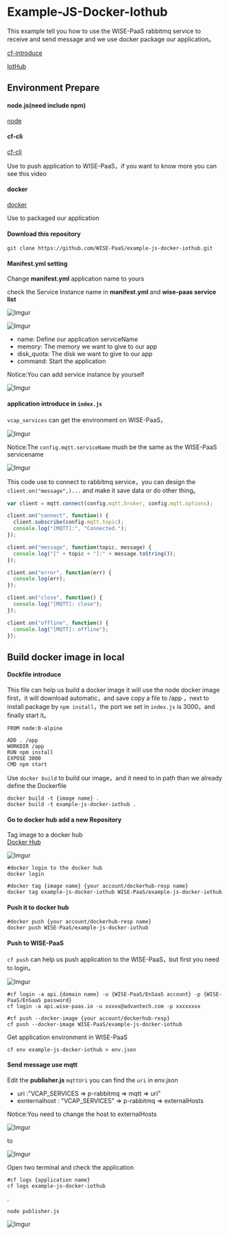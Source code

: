 # Example-JS-Docker-Iothub

This example tell you how to use the WISE-PaaS rabbitmq service to receive and send message and we use docker package our application。

[cf-introduce](https://advantech.wistia.com/medias/ll0ov3ce9e)


[IotHub](https://advantech.wistia.com/medias/up3q2vxvn3)


## Environment Prepare

#### node.js(need include npm)

[node](https://nodejs.org/en/)

#### cf-cli

[cf-cli](https://docs.cloudfoundry.org/cf-cli/install-go-cli.html)

Use to push application to WISE-PaaS，if you want to know more you can see this video


#### docker

[docker](https://www.docker.com/)

Use to packaged our application



#### Download this repository

    git clone https://github.com/WISE-PaaS/example-js-docker-iothub.git



#### Manifest.yml setting

Change **manifest.yml** application name to yours

check the Service Instance name in **manifest.yml** and **wise-paas service list**

![Imgur](https://i.imgur.com/rqZ6XL0.png)

![Imgur](https://i.imgur.com/S2rX4uI.png)

- name: Define our application serviceName
- memory: The memory we want to give to our app
- disk_quota: The disk we want to give to our app
- command: Start the application

Notice:You can add service instance by yourself

![Imgur](https://i.imgur.com/ajqSsn1.png)

#### application introduce in `index.js`

`vcap_services` can get the environment on WISE-PaaS，

![Imgur](https://i.imgur.com/PYzkbLd.png)

Notice:The `config.mqtt.serviceName` mush be the same as the WISE-PaaS servicename

![Imgur](https://i.imgur.com/6777rmg.png)

This code use to connect to rabbitmq service，you can design the `client.on("message",)...`
and make it save data or do other thing。

```js
var client = mqtt.connect(config.mqtt.broker, config.mqtt.options);

client.on("connect", function() {
  client.subscribe(config.mqtt.topic);
  console.log("[MQTT]:", "Connected.");
});

client.on("message", function(topic, message) {
  console.log("[" + topic + "]:" + message.toString());
});

client.on("error", function(err) {
  console.log(err);
});

client.on("close", function() {
  console.log("[MQTT]: close");
});

client.on("offline", function() {
  console.log("[MQTT]: offline");
});

```

## Build docker image in local

#### Dockfile introduce

This file can help us build a docker image
it will use the node docker image first，it will download automatic，and save copy a file to /app ，next to install package by `npm install`，the port we set in `index.js` is 3000，and finally start it。

```
FROM node:8-alpine

ADD . /app
WORKDIR /app
RUN npm install
EXPOSE 3000
CMD npm start
```

Use `docker build` to build our image，and it need to in path than we already define the Dockerfile

    docker build -t {image name} .
    docker build -t example-js-docker-iothub .

#### Go to docker hub add a new **Repository**

Tag image to a docker hub  
[Docker Hub](https://hub.docker.com/)

![Imgur](https://i.imgur.com/SxiLcOH.png)

    #docker login to the docker hub
    docker login

    #docker tag {image name} {your account/dockerhub-resp name}
    docker tag example-js-docker-iothub WISE-PaaS/example-js-docker-iothub

#### Push it to docker hub

    #docker push {your account/dockerhub-resp name}
    docker push WISE-PaaS/example-js-docker-iothub

#### Push to WISE-PaaS

`cf push` can help us push application to the WISE-PaaS，but first you need to login。

![Imgur](https://i.imgur.com/JNJmxFy.png)

    #cf login -a api.{domain name} -u {WISE-PaaS/EnSaaS account} -p {WISE-PaaS/EnSaaS password}
    cf login -a api.wise-paas.io -u xxxxx@advantech.com -p xxxxxxxx

    #cf push --docker-image {your account/dockerhub-resp}
    cf push --docker-image WISE-PaaS/example-js-docker-iothub

Get application environment in WISE-PaaS

    cf env example-js-docker-iothub > env.json

#### Send message use mqtt

Edit the **publisher.js** `mqttUri` you can find the `uri` in env.json

- uri :"VCAP_SERVICES => p-rabbitmq => mqtt => uri"
- exnternalhost : "VCAP_SERVICES" => p-rabbitmq => externalHosts

Notice:You need to change the host to externalHosts

![Imgur](https://i.imgur.com/xErDczu.png)

to

![Imgur](https://i.imgur.com/YsSUgaz.png)

Open two terminal and check the application

    #cf logs {application name}
    cf logs example-js-docker-iothub

.

    node publisher.js

![Imgur](https://i.imgur.com/7TVqrC1.png)
